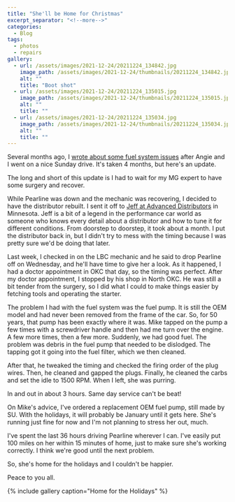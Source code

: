 ```yaml
---
title: "She'll be Home for Christmas"
excerpt_separator: "<!--more-->"
categories:
  - Blog
tags: 
  - photos
  - repairs
gallery: 
  - url: /assets/images/2021-12-24/20211224_134842.jpg
    image_path: /assets/images/2021-12-24/thumbnails/20211224_134842.jpg
    alt: ""
    title: "Boot shot"
  - url: /assets/images/2021-12-24/20211224_135015.jpg
    image_path: /assets/images/2021-12-24/thumbnails/20211224_135015.jpg
    alt: ""
    title: ""
  - url: /assets/images/2021-12-24/20211224_135034.jpg
    image_path: /assets/images/2021-12-24/thumbnails/20211224_135034.jpg
    alt: ""
    title: ""
---
```


Several months ago, I [wrote about some fuel system issues](https://my72mgb.com/blog/fuel-system-issues/)
after Angie and I went on a nice Sunday drive. It's taken 4 months, but here's an update.

<!--more-->

The long and short of this update is I had to wait for my MG expert to have some surgery and recover.

While Pearline was down and the mechanic was recovering, I decided to have the distributor rebuilt.
I sent it off to [Jeff at Advanced Distributors](http://advanceddistributors.com/wordpress1/) in Minnesota. 
Jeff is a bit of a legend in the performance car world as someone who knows every detail about a distributor 
and how to tune it for different conditions. From doorstep to doorstep, it took about a month. I put the 
distributor back in, but I didn't try to mess with the timing because I was pretty sure we'd be doing that later.

Last week, I checked in on the LBC mechanic and he said to drop Pearline off on Wednesday, and he'll have 
time to give her a look. As it happened, I had a doctor appointment in OKC that day, so the timing was 
perfect. After my doctor appointment, I stopped by his shop in North OKC. He was still a bit tender from 
the surgery, so I did what I could to make things easier by fetching tools and operating the starter.

The problem I had with the fuel system was the fuel pump. It is still the OEM model and had never 
been removed from the frame of the car. So, for 50 years, that pump has been exactly where it was.
Mike tapped on the pump a few times with a screwdriver handle and then had me turn over the engine.
A few more times, then a few more. Suddenly, we had good fuel. The problem was debris in the fuel
pump that needed to be dislodged. The tapping got it going into the fuel filter, which we then 
cleaned.

After that, he tweaked the timing and checked the firing order of the plug wires. Then, he cleaned and 
gapped the plugs. Finally, he cleaned the carbs and set the idle to 1500 RPM. When I left, she was
purring.

In and out in about 3 hours. Same day service can't be beat!

On Mike's advice, I've ordered a replacement OEM fuel pump, still made by SU. With the holidays, it will
probably be January until it gets here. She's running just fine for now and I'm not planning to stress
her out, much.

I've spent the last 36 hours driving Pearline wherever I can. I've easily put 100 miles on her within
15 minutes of home, just to make sure she's working correctly. I think we're good until the next 
problem.

So, she's home for the holidays and I couldn't be happier.

Peace to you all.

{% include gallery caption="Home for the Holidays" %}

